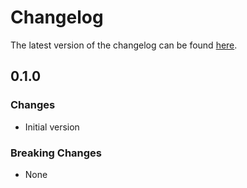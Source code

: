 # Changelog

The latest version of the changelog can be found [here](/Azure/bicep-registry-modules/blob/main/avm/res/azure-stack-hci/virtual-hard-disk/CHANGELOG.md).

## 0.1.0

### Changes

- Initial version

### Breaking Changes

- None
